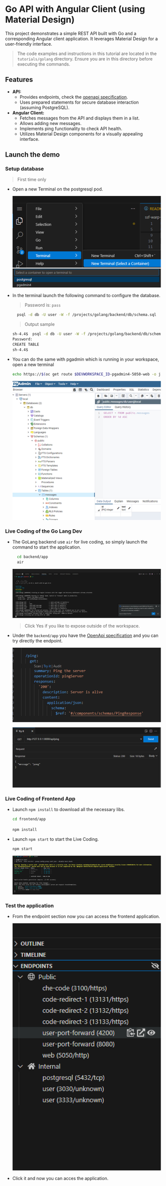# Go API with Angular Client (using Material Design)

This project demonstrates a simple REST API built with Go and a corresponding Angular client application. It leverages Material Design for a user-friendly interface.

> The code examples and instructions in this tutorial are located in the `tutorials/golang` directory. Ensure you are in this directory before executing the commands.

## Features

* **API:**
  * Provides endpoints, check the [openapi specification](./openapi.yaml).
  * Uses prepared statements for secure database interaction (assuming PostgreSQL).
* **Angular Client:**
  * Fetches messages from the API and displays them in a list.
  * Allows adding new messages.
  * Implements ping functionality to check API health.
  * Utilizes Material Design components for a visually appealing interface.


## Launch the demo

### Setup database

  >
  > First time only
  >

* Open a new Terminal on the postgresql pod.

    ![new-terminal](./assets/001.png)
    ![postgresql](./assets/002.png)

* In the terminal launch the following command to configure the database.

  >
  > Password is: `pass`
  >

  ```bash
    psql -d db -U user -W -f /projects/golang/backend/db/schema.sql
  ```

  >
  > Output sample
  >

  ```bash
  sh-4.4$  psql -d db -U user -W -f /projects/golang/backend/db/schema.sql
  Password: 
  CREATE TABLE
  sh-4.4$ 
  ```

* You can do the same with pgadmin which is running in your workspace, open a new terminal

  ```bash
  echo https://$(oc get route $DEVWORKSPACE_ID-pgadmin4-5050-web -o jsonpath='{ ..spec.host }')
  ```

  ![pgadmin](./assets/003.png)

### Live Coding of the Go Lang Dev

* The GoLang backend use `air` for live coding, so simply launch the command to start the application.

  ```bash
    cd backend/app
    air
  ```

  ![golang](./assets/004.png)

  >
  > Click Yes if you like to expose outside of the workspace.
  >

* Under the `backend/app` you have the [OpenApi specification](./openapi.yaml) and you can try directly the endpoint.

  ![openapi](./assets/006.png)

  ![openapi-try](./assets/007.png)

### Live Coding of Frontend App

* Launch `npm install` to download all the necessary libs.

  ```bash
  cd frontend/app

  npm install
  ```

* Launch `npm start` to start the Live Coding.

  ```bash
  npm start
  ```

  ![npm-start](./assets/008.png)

### Test the application

* From the endpoint section now you can access the frontend application.

  ![endpoint](./assets/009.png)

* Click it and now you can acces the application.
